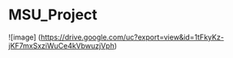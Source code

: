 # MSU_Project
![image] (https://drive.google.com/uc?export=view&id=1tFkyKz-jKF7mxSxziWuCe4kVbwuzjVph)
